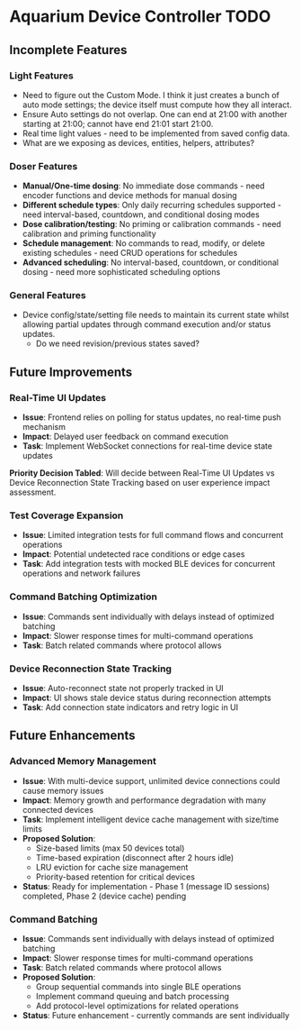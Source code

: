 # Aquarium Device Controller TODO

## Incomplete Features

### Light Features

- Need to figure out the Custom Mode. I think it just creates a bunch of auto mode settings; the device itself must compute how they all interact.
- Ensure Auto settings do not overlap. One can end at 21:00 with another starting at 21:00; cannot have end 21:01 start 21:00.
- Real time light values - need to be implemented from saved config data.
- What are we exposing as devices, entities, helpers, attributes?

### Doser Features

- **Manual/One-time dosing**: No immediate dose commands - need encoder functions and device methods for manual dosing
- **Different schedule types**: Only daily recurring schedules supported - need interval-based, countdown, and conditional dosing modes
- **Dose calibration/testing**: No priming or calibration commands - need calibration and priming functionality
- **Schedule management**: No commands to read, modify, or delete existing schedules - need CRUD operations for schedules
- **Advanced scheduling**: No interval-based, countdown, or conditional dosing - need more sophisticated scheduling options

### General Features

- Device config/state/setting file needs to maintain its current state whilst allowing partial updates through command execution and/or status updates.
  - Do we need revision/previous states saved?

## Future Improvements

### Real-Time UI Updates

- **Issue**: Frontend relies on polling for status updates, no real-time push mechanism
- **Impact**: Delayed user feedback on command execution
- **Task**: Implement WebSocket connections for real-time device state updates

**Priority Decision Tabled**: Will decide between Real-Time UI Updates vs Device Reconnection State Tracking based on user experience impact assessment.

### Test Coverage Expansion

- **Issue**: Limited integration tests for full command flows and concurrent operations
- **Impact**: Potential undetected race conditions or edge cases
- **Task**: Add integration tests with mocked BLE devices for concurrent operations and network failures

### Command Batching Optimization

- **Issue**: Commands sent individually with delays instead of optimized batching
- **Impact**: Slower response times for multi-command operations
- **Task**: Batch related commands where protocol allows

### Device Reconnection State Tracking

- **Issue**: Auto-reconnect state not properly tracked in UI
- **Impact**: UI shows stale device status during reconnection attempts
- **Task**: Add connection state indicators and retry logic in UI

## Future Enhancements

### Advanced Memory Management

- **Issue**: With multi-device support, unlimited device connections could cause memory issues
- **Impact**: Memory growth and performance degradation with many connected devices
- **Task**: Implement intelligent device cache management with size/time limits
- **Proposed Solution**:
  - Size-based limits (max 50 devices total)
  - Time-based expiration (disconnect after 2 hours idle)
  - LRU eviction for cache size management
  - Priority-based retention for critical devices
- **Status**: Ready for implementation - Phase 1 (message ID sessions) completed, Phase 2 (device cache) pending

### Command Batching

- **Issue**: Commands sent individually with delays instead of optimized batching
- **Impact**: Slower response times for multi-command operations
- **Task**: Batch related commands where protocol allows
- **Proposed Solution**:
  - Group sequential commands into single BLE operations
  - Implement command queuing and batch processing
  - Add protocol-level optimizations for related operations
- **Status**: Future enhancement - currently commands are sent individually
